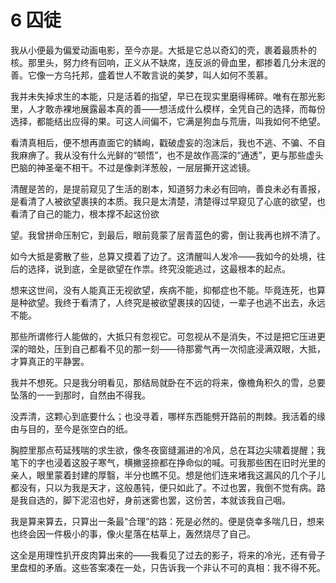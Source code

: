 # 6 囚徒

我从小便最为偏爱动画电影，至今亦是。大抵是它总以奇幻的壳，裹着最质朴的核。那里头，努力终有回响，正义从不缺席，连反派的骨血里，都掺着几分未泯的善。它像一方乌托邦，盛着世人不敢言说的美梦，叫人如何不羡慕。

我并未失掉求生的本能，只是活着的指望，早已在现实里磨得稀碎。唯有在那光影里，人才敢赤裸地展露最本真的善——想活成什么模样，全凭自己的选择，而每份选择，都能结出应得的果。可这人间偏不，它满是狗血与荒唐，叫我如何不绝望。

看清真相后，便不想再直面它的鳞峋，戳破虚妄的泡沫后，我也不逃、不骗、不自我麻痹了。我从没有什么光鲜的“顿悟”，也不是故作高深的“通透”，更与那些虚头巴脑的神圣毫不相干。不过是像剥洋葱般，一层层撕开这滤镜。

清醒是苦的，是提前窥见了生活的剧本，知道努力未必有回响，善良未必有善报，是看清了人被欲望裹挟的本质。我只是太清楚，清楚得过早窥见了心底的欲望，也看清了自己的能力，根本撑不起这份欲

望。我曾拼命压制它，到最后，眼前竟蒙了层青蓝色的雾，倒让我再也辨不清了。

如今大抵是雾散了些，总算又摸着了边了。这清醒叫人发冷——我如今的处境，往后的选择，说到底，全是欲望在作祟。终究没能逃过，这最根本的起点。

想来这世间，没有人能真正无视欲望，疾病不能，抑郁症也不能。毕竟连死，也算是种欲望。我终于看清了，人终究是被欲望裹挟的囚徒，一辈子也逃不出去，永远不能。

那些所谓修行人能做的，大抵只有忽视它。可忽视从不是消失，不过是把它压进更深的暗处，压到自己都看不见的那一刻——待那雾气再一次彻底浸满双眼，大抵，才算真正的平静罢。

我并不想死。只是我分明看见，那结局就卧在不远的将来，像檐角积久的雪，总要坠落的一一到那时，自然由不得我。

没弄清，这颗心到底要什么；也没寻着，哪样东西能劈开路前的荆棘。我活着的缘由与目的，至今是张空白的纸。

胸腔里那点苟延残喘的求生欲，像冬夜窗缝漏进的冷风，总在耳边尖啸着提醒；我笔下的字也浸着这股子寒气，横撇竖捺都在挣命似的喊。可我那些困在旧时光里的亲人，眼里蒙着封建的厚翳，半分也瞧不见。想是他们连来堵我这漏风的几个子儿都没有，只以为我是天才，这般愚钝，便只如此了。不过也罢，我倒不觉有病。路是我自选的，脚下泥沼也好，身前迷雾也罢，这份苦，本就该我自己咽。

我是算来算去，只算出一条最“合理”的路：死是必然的。便是侥幸多喘几日，想来也终会因一件极小的事，像火星落在枯草上，轰然烧尽了自己。

这全是用理性扒开皮肉算出来的——我看见了过去的影子，将来的冷光，还有骨子里盘桓的矛盾。这些答案凑在一处，只告诉我一个非认不可的真相：我不得不死。